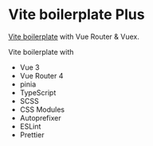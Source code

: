 # Vite boilerplate Plus

[Vite boilerplate](https://github.com/sapphi-red/vite-boilerplate) with Vue Router & Vuex.

Vite boilerplate with
- Vue 3
- Vue Router 4
- pinia
- TypeScript
- SCSS
- CSS Modules
- Autoprefixer
- ESLint
- Prettier

